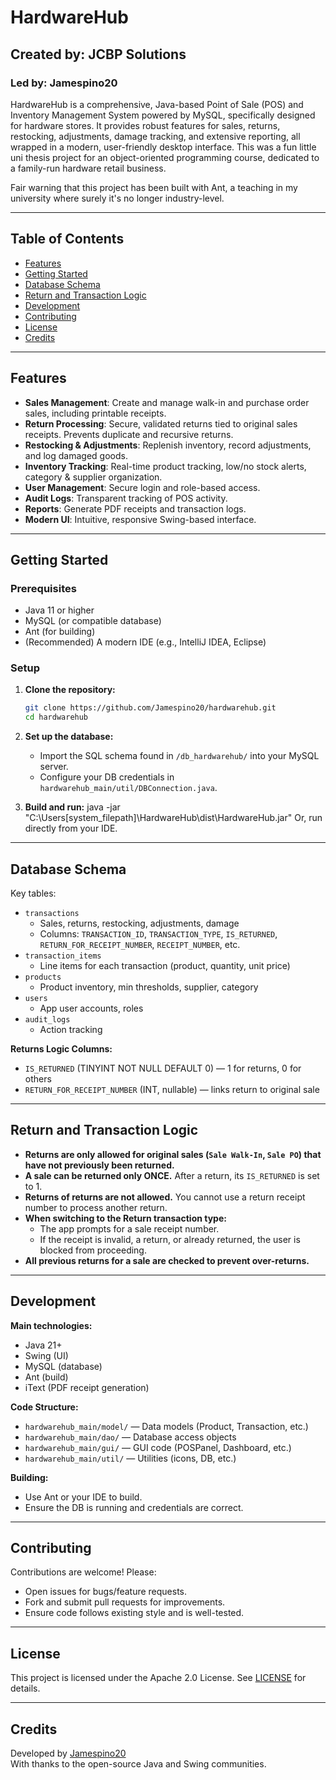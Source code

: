 # HardwareHub
## Created by: JCBP Solutions
### Led by: Jamespino20

HardwareHub is a comprehensive, Java-based Point of Sale (POS) and Inventory Management System powered by MySQL, specifically designed for hardware stores. It provides robust features for sales, returns, restocking, adjustments, damage tracking, and extensive reporting, all wrapped in a modern, user-friendly desktop interface. This was a fun little uni thesis project for an object-oriented programming course, dedicated to a family-run hardware retail business. 

Fair warning that this project has been built with Ant, a teaching in my university where surely it's no longer industry-level.

---

## Table of Contents

- [Features](#features)
- [Getting Started](#getting-started)
- [Database Schema](#database-schema)
- [Return and Transaction Logic](#return-and-transaction-logic)
- [Development](#development)
- [Contributing](#contributing)
- [License](#license)
- [Credits](#credits)

---

## Features

- **Sales Management**: Create and manage walk-in and purchase order sales, including printable receipts.
- **Return Processing**: Secure, validated returns tied to original sales receipts. Prevents duplicate and recursive returns.
- **Restocking & Adjustments**: Replenish inventory, record adjustments, and log damaged goods.
- **Inventory Tracking**: Real-time product tracking, low/no stock alerts, category & supplier organization.
- **User Management**: Secure login and role-based access.
- **Audit Logs**: Transparent tracking of POS activity.
- **Reports**: Generate PDF receipts and transaction logs.
- **Modern UI**: Intuitive, responsive Swing-based interface.

---

## Getting Started

### Prerequisites

- Java 11 or higher
- MySQL (or compatible database)
- Ant (for building)
- (Recommended) A modern IDE (e.g., IntelliJ IDEA, Eclipse)

### Setup

1. **Clone the repository:**
   ```sh
   git clone https://github.com/Jamespino20/hardwarehub.git
   cd hardwarehub
   ```

2. **Set up the database:**
   - Import the SQL schema found in `/db_hardwarehub/` into your MySQL server.
   - Configure your DB credentials in `hardwarehub_main/util/DBConnection.java`.

3. **Build and run:**
java -jar "C:\Users\[system_filepath]\HardwareHub\dist\HardwareHub.jar"
   Or, run directly from your IDE.

---

## Database Schema

Key tables:

- `transactions`
  - Sales, returns, restocking, adjustments, damage
  - Columns: `TRANSACTION_ID`, `TRANSACTION_TYPE`, `IS_RETURNED`, `RETURN_FOR_RECEIPT_NUMBER`, `RECEIPT_NUMBER`, etc.
- `transaction_items`
  - Line items for each transaction (product, quantity, unit price)
- `products`
  - Product inventory, min thresholds, supplier, category
- `users`
  - App user accounts, roles
- `audit_logs`
  - Action tracking

**Returns Logic Columns:**
- `IS_RETURNED` (TINYINT NOT NULL DEFAULT 0) — 1 for returns, 0 for others
- `RETURN_FOR_RECEIPT_NUMBER` (INT, nullable) — links return to original sale

---

## Return and Transaction Logic

- **Returns are only allowed for original sales (`Sale Walk-In`, `Sale PO`) that have not previously been returned.**
- **A sale can be returned only ONCE.** After a return, its `IS_RETURNED` is set to 1.
- **Returns of returns are not allowed.** You cannot use a return receipt number to process another return.
- **When switching to the Return transaction type:**
  - The app prompts for a sale receipt number.
  - If the receipt is invalid, a return, or already returned, the user is blocked from proceeding.
- **All previous returns for a sale are checked to prevent over-returns.**

---

## Development

**Main technologies:**
- Java 21+
- Swing (UI)
- MySQL (database)
- Ant (build)
- iText (PDF receipt generation)

**Code Structure:**
- `hardwarehub_main/model/` — Data models (Product, Transaction, etc.)
- `hardwarehub_main/dao/` — Database access objects
- `hardwarehub_main/gui/` — GUI code (POSPanel, Dashboard, etc.)
- `hardwarehub_main/util/` — Utilities (icons, DB, etc.)

**Building:**
- Use Ant or your IDE to build.
- Ensure the DB is running and credentials are correct.

---

## Contributing

Contributions are welcome! Please:
- Open issues for bugs/feature requests.
- Fork and submit pull requests for improvements.
- Ensure code follows existing style and is well-tested.

---

## License

This project is licensed under the Apache 2.0 License. See [LICENSE](https://github.com/Jamespino20/hardwarehub/blob/main/APACHE_LICENSE.md) for details.

---

## Credits

Developed by [Jamespino20](https://github.com/Jamespino20)  
With thanks to the open-source Java and Swing communities.
